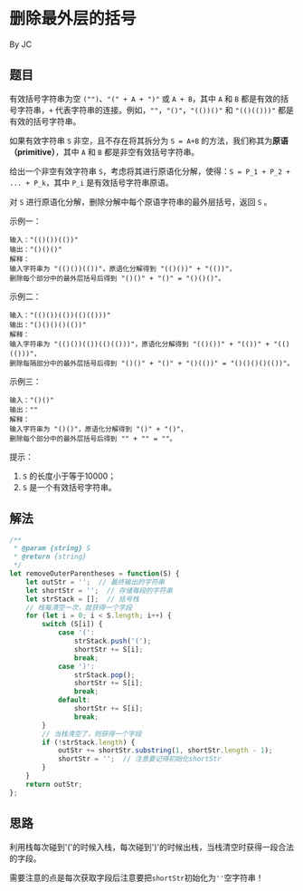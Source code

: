 # 删除最外层的括号
By JC

## 题目
有效括号字符串为空 ``("")``、``"(" + A + ")"`` 或 ``A + B``，其中 ``A`` 和 ``B`` 都是有效的括号字符串，``+`` 代表字符串的连接。例如，``""``，``"()"``，``"(())()"`` 和 ``"(()(()))"`` 都是有效的括号字符串。

如果有效字符串 ``S`` 非空，且不存在将其拆分为 ``S = A+B`` 的方法，我们称其为**原语（primitive）**，其中 ``A`` 和 ``B`` 都是非空有效括号字符串。

给出一个非空有效字符串 ``S``，考虑将其进行原语化分解，使得：``S = P_1 + P_2 + ... + P_k``，其中 ``P_i`` 是有效括号字符串原语。

对 ``S`` 进行原语化分解，删除分解中每个原语字符串的最外层括号，返回 ``S`` 。

示例一：
```
输入："(()())(())"
输出："()()()"
解释：
输入字符串为 "(()())(())"，原语化分解得到 "(()())" + "(())"，
删除每个部分中的最外层括号后得到 "()()" + "()" = "()()()"。
```

示例二：
```
输入："(()())(())(()(()))"
输出："()()()()(())"
解释：
输入字符串为 "(()())(())(()(()))"，原语化分解得到 "(()())" + "(())" + "(()(()))"，
删除每隔部分中的最外层括号后得到 "()()" + "()" + "()(())" = "()()()()(())"。
```

示例三：
```
输入："()()"
输出：""
解释：
输入字符串为 "()()"，原语化分解得到 "()" + "()"，
删除每个部分中的最外层括号后得到 "" + "" = ""。
```
提示：
1. ``S`` 的长度小于等于10000；
2. ``S`` 是一个有效括号字符串。
## 解法
```js
/**
 * @param {string} S
 * @return {string}
 */
let removeOuterParentheses = function(S) {
    let outStr = '';  // 最终输出的字符串
    let shortStr = '';  // 存储每段的字符串
    let strStack = [];  // 括号栈
    // 栈每清空一次，就获得一个字段
    for (let i = 0; i < S.length; i++) {
        switch (S[i]) {
            case '(':
                strStack.push('(');
                shortStr += S[i];
                break;
            case ')':
                strStack.pop();
                shortStr += S[i];
                break;
            default:
                shortStr += S[i];
                break;
        }
        // 当栈清空了，则获得一个字段
        if (!strStack.length) {
            outStr += shortStr.substring(1, shortStr.length - 1);
            shortStr = '';  // 注意要记得初始化shortStr
        }
    }
    return outStr;
};
```
## 思路
利用栈每次碰到'('的时候入栈，每次碰到')'的时候出栈，当栈清空时获得一段合法的字段。

需要注意的点是每次获取字段后注意要把``shortStr``初始化为``''``空字符串！
